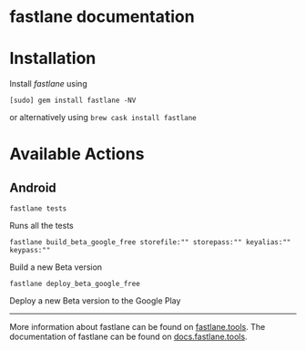 fastlane documentation
================
# Installation

Install _fastlane_ using
```
[sudo] gem install fastlane -NV
```
or alternatively using `brew cask install fastlane`

# Available Actions
## Android
```
fastlane tests
```
Runs all the tests

```
fastlane build_beta_google_free storefile:"" storepass:"" keyalias:"" keypass:""
```
Build a new Beta version
```
fastlane deploy_beta_google_free
```
Deploy a new Beta version to the Google Play

----

More information about fastlane can be found on [fastlane.tools](https://fastlane.tools).
The documentation of fastlane can be found on [docs.fastlane.tools](https://docs.fastlane.tools).
